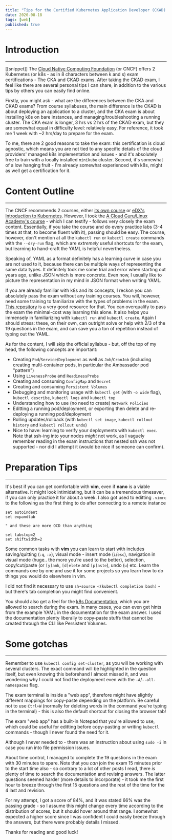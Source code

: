 ```yaml
---
title: "Tips for the Certified Kubernetes Application Developer (CKAD) exam (2020)"
date: 2020-08-18
tags: [web]
published: true
---
```


# Introduction
---

[[snippet]]
The [Cloud Native Computing Foundation](https://www.cncf.io/) (or CNCF) offers 2 Kubernetes (or k8s - as in 8 characters between k and s) exam certifications - The CKA and CKAD exams. After taking the CKAD exam, I feel like there are several personal tips I can share, in addition to the various tips by others you can easily find online.

Firstly, you might ask - what are the differences between the CKA and CKAD exams? From course syllabuses, the main difference is the CKAD is about deploying an application to a cluster, and the CKA exam is about installing k8s on bare instances, and managing/troubleshooting a running cluster. The CKA exam is longer, 3 hrs vs 2 hrs of the CKAD exam, but they are somewhat equal in difficulty level: relatively easy. For reference, it took me 1 week with ~2 hrs/day to prepare for the exam.

To me, there are 2 good reasons to take the exam: this certification is cloud agnostic, which means you are not tied to any specific details of the cloud providers' managed k8s implementation and issues - and it's absolutely free to train with a locally installed `minikube` cluster. Second, it's somewhat of a low hanging fruit - I'm already somewhat experienced with k8s, might as well get a certification for it.


# Content Outline
---

The CNCF recommends 2 courses, either [its own course](https://training.linuxfoundation.org/training/kubernetes-for-developers/) or [eDX's Introduction to Kubernetes](https://www.edx.org/course/introduction-to-kubernetes). However, I took the [A Cloud Guru/Linux Academy's course](https://linuxacademy.com/cp/modules/view/id/305) - which I can testify - follows very closely the exam content. Essentially, if you take the course and do every practice labs (3-4 times at that, to become fluent with it), passing should be easy. The course, however, don't mention at all the `kubectl run` or `kubectl create` commands with the `--dry-run` flag, which are _extremely_ useful shortcuts for the exam, but learning to hand-craft the YAML is helpful nevertheless.

Speaking of, YAML as a format definitely has a learning curve in case you are not used to it, because there can be multiple ways of representing the same data types. It definitely took me some trial and error when starting out years ago, unlike JSON which is more concrete. Even now, I usually like to picture the representation in my mind in JSON format when writing YAML.

If you are already familiar with k8s and its concepts, I reckon you can absolutely pass the exam without any training courses. You will, however, need some training to familiarize with the types of problems in the exam. [This repository](https://github.com/dgkanatsios/CKAD-exercises) is a very good resource for that. You can overqualify to pass the exam the minimal-cost way learning this alone. It also helps you immensely in familiarizing with `kubectl run` and `kubectl create`. Again I should stress: these, on their own, can outright solve or help with 2/3 of the 19 questions in the exam, and can save you a ton of repetition instead of typing out the YAML.

As for the content, I will skip the official syllabus - but, off the top of my head, the following concepts are important:

- Creating `Pod`/`Service`/`Deployment` as well as `Job`/`CronJob` (including creating multi-container pods, in particular the Ambassador pod "pattern")
- Using `LivenessProbe` and `ReadinessProbe`
- Creating and consuming `ConfigMap` and `Secret`
- Creating and consuming `Persistent Volumes`
- Debugging and monitoring usage with `kubectl get` (with `-o wide` flag), `kubectl describe`, `kubectl logs` and `kubectl top`
- Understanding how to use (no need to create) `Network Policies`
- Editting a running pod/deployment, or exporting then delete and re-deploying a running pod/deployment
- Rolling updates/rollback (with `kubectl set image`, `kubectl rollout history` and `kubectl rollout undo`)
- Nice to have: learning to verify your deployments with `kubectl exec`. Note that ssh-ing into your nodes _might_ not work, as I vaguely remember reading in the exam instructions that nested ssh was not supported - nor did I attempt it (would be nice if someone can confirm).


# Preparation Tips
---

It's best if you can get comfortable with **vim**, even if **nano** is a viable alternative. It might look intimidating, but it can be a tremendous timesaver, if you can only practice it for about a week. I also got used to editting `.vimrc` to the following as the first thing to do after connecting to a remote instance

```vimrc
set autoindent
set expandtab

" and these are more OCD than anything

set tabstop=2
set shiftwidth=2
```

Some common tasks with **vim** you can learn to start with includes saving/quitting (`:q`, `:x`), visual mode - insert mode (`i`/`esc`), navigation in visual mode (huge.. the more you're used to the better), selection, copy/cut/paste (or `[y]ank`, `[d]elete` and `[p]aste`), undo (`u`) etc. Learn the commands one by one and use it for some projects so you learn how to do things you would do elsewhere in vim.

I did not find it necessary to use `sh•source <(kubectl completion bash)` - but there's tab completion you might find convenient.

You should also get a feel for the [k8s Documentation](https://kubernetes.io/docs/home/), which you are allowed to search during the exam. In many cases, you can even get hints from the example YAML in the documentation for the exam answer. I used the documentation plenty liberally to copy-paste stuffs that cannot be created through the CLI like Persistent Volumes.

# Some gotchas
---

Remember to use `kubectl config set-cluster`, as you will be working with several clusters. The exact command will be highlighted in the question itself, but even knowing this beforehand I almost missed it, and was wondering why I could not find the deployment even with the `-A`/`--all-namespaces` flag.

The exam terminal is inside a "web app", therefore might have slightly different mappings for copy-paste depending on the platform. Be careful not to use `Ctrl+W` (normally for deleting words in the command you're typing in the terminal) - this is also the default shortcut for closing the browser tab!

The exam "web app" has a built-in Notepad that you're allowed to use, which could be useful for editting before copy-pasting or writing `kubectl` commands - though I never found the need for it.

Although I never needed to - there was an instruction about using `sudo -i` in case you run into file permission issues.

About time control, I managed to complete the 19 questions in the exam with 30 minutes to spare. Note that you _can_ join the exam 15 minutes prior to the start time also - so contrary to a lot of other posts I read, there _is_ plenty of time to search the documentation and revising answers. The latter questions seemed harder (more details to incorporate) - it took me the first hour to breeze through the first 15 questions and the rest of the time for the 4 last and revision.

For my attempt, I got a score of 84%, and it was stated 66% was the passing grade - so I assume this might change every time according to the distribution of scores, but it should hover around that range. I somewhat expected a higher score since I was confident I could easily breeze through the answers, but there were probably details I missed.

Thanks for reading and good luck!